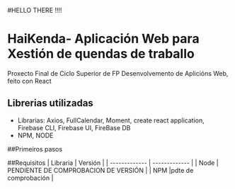 #HELLO THERE !!!!

# HaiKenda- Aplicación Web para Xestión de quendas de traballo

Proxecto Final de Ciclo Superior de FP Desenvolvemento de Aplicións Web, feito con React


## Librerias utilizadas

- Librarias:
  Axios, FullCalendar, Moment, create react application, Firebase CLI, Firebase UI, FireBase DB
 - NPM, NODE
  
##Primeiros pasos



##Requisitos 
| Libraria | Versión |
| ------------- | ------------- |
| Node  | PENDIENTE DE COMPROBACION DE VERSIÓN  |
| NPM  |pdte de comprobación  |
